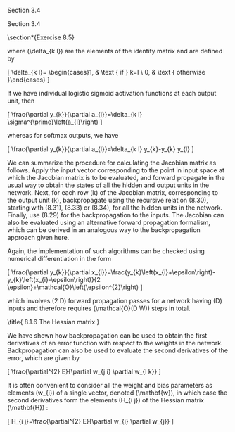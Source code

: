 Section 3.4

Section 3.4

\section*{Exercise 8.5}

where \(\delta_{k l}\) are the elements of the identity matrix and are defined by

\[
\delta_{k l}= \begin{cases}1, & \text { if } k=l \\ 0, & \text { otherwise }\end{cases}
\]

If we have individual logistic sigmoid activation functions at each output unit, then

\[
\frac{\partial y_{k}}{\partial a_{l}}=\delta_{k l} \sigma^{\prime}\left(a_{l}\right)
\]

whereas for softmax outputs, we have

\[
\frac{\partial y_{k}}{\partial a_{l}}=\delta_{k l} y_{k}-y_{k} y_{l}
\]

We can summarize the procedure for calculating the Jacobian matrix as follows. Apply the input vector corresponding to the point in input space at which the Jacobian matrix is to be evaluated, and forward propagate in the usual way to obtain the states of all the hidden and output units in the network. Next, for each row \(k\) of the Jacobian matrix, corresponding to the output unit \(k\), backpropagate using the recursive relation (8.30), starting with (8.31), (8.33) or (8.34), for all the hidden units in the network. Finally, use (8.29) for the backpropagation to the inputs. The Jacobian can also be evaluated using an alternative forward propagation formalism, which can be derived in an analogous way to the backpropagation approach given here.

Again, the implementation of such algorithms can be checked using numerical differentiation in the form

\[
\frac{\partial y_{k}}{\partial x_{i}}=\frac{y_{k}\left(x_{i}+\epsilon\right)-y_{k}\left(x_{i}-\epsilon\right)}{2 \epsilon}+\mathcal{O}\left(\epsilon^{2}\right)
\]

which involves \(2 D\) forward propagation passes for a network having \(D\) inputs and therefore requires \(\mathcal{O}(D W)\) steps in total.

\title{
8.1.6 The Hessian matrix
}

We have shown how backpropagation can be used to obtain the first derivatives of an error function with respect to the weights in the network. Backpropagation can also be used to evaluate the second derivatives of the error, which are given by

\[
\frac{\partial^{2} E}{\partial w_{j i} \partial w_{l k}}
\]

It is often convenient to consider all the weight and bias parameters as elements \(w_{i}\) of a single vector, denoted \(\mathbf{w}\), in which case the second derivatives form the elements \(H_{i j}\) of the Hessian matrix \(\mathbf{H}\) :

\[
H_{i j}=\frac{\partial^{2} E}{\partial w_{i} \partial w_{j}}
\]